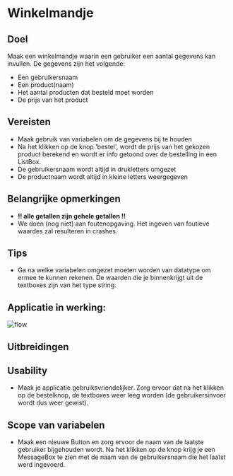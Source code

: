 # Winkelmandje

## Doel
Maak een winkelmandje waarin een gebruiker een aantal gegevens kan invullen.
De gegevens zijn het volgende:
* Een gebruikersnaam
* Een product(naam)
* Het aantal producten dat besteld moet worden
* De prijs van het product

## Vereisten
* Maak gebruik van variabelen om de gegevens bij te houden
* Na het klikken op de knop 'bestel', wordt de prijs van het gekozen product berekend en wordt er info getoond over de bestelling in een ListBox.
* De gebruikersnaam wordt altijd in drukletters omgezet
* De productnaam wordt altijd in kleine letters weergegeven

## Belangrijke opmerkingen
* __!! alle getallen zijn gehele getallen !!__
* We doen (nog niet) aan foutenopgaving. Het ingeven van foutieve waardes zal resulteren in crashes.

## Tips
* Ga na welke variabelen omgezet moeten worden van datatype om ermee te kunnen rekenen. De waarden die je binnenkrijgt uit de textboxes zijn van het type string.

## Applicatie in werking:
![flow](Winkelmandje.Wpf/img/flow.gif)

## Uitbreidingen
## Usability
* Maak je applicatie gebruiksvriendelijker. Zorg ervoor dat na het klikken op de bestelknop, de textboxes weer leeg worden (de gebruikersinvoer wordt dus weer gewist).

## Scope van variabelen
* Maak een nieuwe Button en zorg ervoor de naam van de laatste gebruiker bijgehouden wordt. Na het klikken op de knop krijg je een MessageBox te zien met de naam van de gebruikersnaam die het laatst werd ingevoerd.
